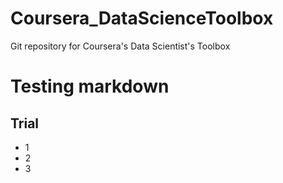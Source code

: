 Coursera_DataScienceToolbox
===========================

Git repository for Coursera's Data Scientist's Toolbox

# Testing markdown
## Trial


* 1
* 2
* 3
